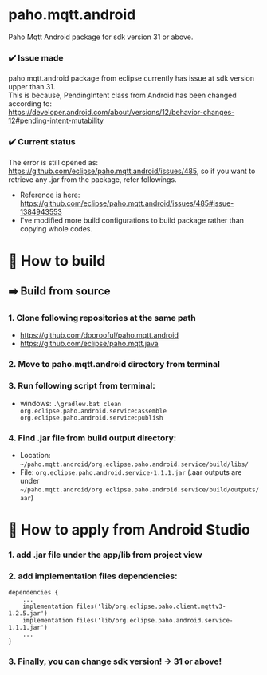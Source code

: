 # paho.mqtt.android
Paho Mqtt Android package for sdk version 31 or above.

### :heavy_check_mark: Issue made
paho.mqtt.android package from eclipse currently has issue at sdk version upper than 31. <br>
This is because, PendingIntent class from Android has been changed according to: <br>
https://developer.android.com/about/versions/12/behavior-changes-12#pending-intent-mutability <ar>

### :heavy_check_mark: Current status
The error is still opened as: https://github.com/eclipse/paho.mqtt.android/issues/485,
so if you want to retrieve any .jar from the package, refer followings.

- Reference is here: https://github.com/eclipse/paho.mqtt.android/issues/485#issue-1384943553 <br>
- I've modified more build configurations to build package rather than copying whole codes.

# :yellow_heart: How to build
## :arrow_right: Build from source
### 1. Clone following repositories at the same path
- https://github.com/doorooful/paho.mqtt.android
- https://github.com/eclipse/paho.mqtt.java

### 2. Move to paho.mqtt.android directory from terminal

### 3. Run following script from terminal:
- windows: `.\gradlew.bat clean org.eclipse.paho.android.service:assemble org.eclipse.paho.android.service:publish`

### 4. Find .jar file from build output directory:
- Location: `~/paho.mqtt.android/org.eclipse.paho.android.service/build/libs/`
- File: `org.eclipse.paho.android.service-1.1.1.jar`
(.aar outputs are under `~/paho.mqtt.android/org.eclipse.paho.android.service/build/outputs/aar`)

# :yellow_heart: How to apply from Android Studio
### 1. add .jar file under the app/lib from project view
### 2. add implementation files dependencies:
```
dependencies {
    ...
    implementation files('lib/org.eclipse.paho.client.mqttv3-1.2.5.jar')
    implementation files('lib/org.eclipse.paho.android.service-1.1.1.jar')
    ...
}
```
### 3. Finally, you can change sdk version! -> 31 or above!
